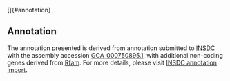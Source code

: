 []{#annotation}

Annotation
----------

The annotation presented is derived from annotation submitted to
[INSDC](http://www.insdc.org) with the assembly accession
[GCA\_000750895.1](http://www.ebi.ac.uk/ena/data/view/GCA_000750895.1),
with additional non-coding genes derived from
[Rfam](http://rfam.xfam.org/). For more details, please visit [INSDC
annotation
import](http://ensemblgenomes.org/info/data/insdc_annotation).
